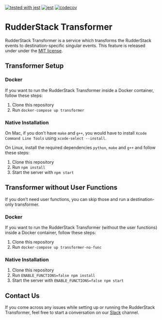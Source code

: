[![tested with jest](https://img.shields.io/badge/tested_with-jest-99424f.svg)](https://github.com/facebook/jest)
[![jest](https://jestjs.io/img/jest-badge.svg)](https://github.com/facebook/jest)
[![codecov](https://codecov.io/gh/rudderlabs/rudder-transformer/branch/master/graph/badge.svg)](https://codecov.io/gh/rudderlabs/rudder-transformer)

# RudderStack Transformer

RudderStack Transformer is a service which transforms the RudderStack events to destination-specific singular events. This feature is released under
under the [MIT license](https://github.com/rudderlabs/rudder-transformer/blob/master/LICENSE.md).

## Transformer Setup

### Docker

If you want to run the RudderStack Transformer inside a Docker container, follow these steps:

1. Clone this repository
2. Run `docker-compose up transformer`

### Native Installation

On Mac, if you don't have `make` and `g++`, you would have to install `Xcode Command Line Tools` using `xcode-select --install`.

On Linux, install the required dependencies `python`, `make` and `g++` and follow these steps:

1. Clone this repository
2. Run `npm install`
3. Start the server with `npm start`

## Transformer without User Functions

If you don't need user functions, you can skip those and run a destination-only transformer.

### Docker

If you want to run the RudderStack Transformer (without the user functions) inside a Docker container, follow these steps:

1. Clone this repository
2. Run `docker-compose up transformer-no-func`

### Native Installation

1. Clone this repository
2. Run `ENABLE_FUNCTIONS=false npm install`
3. Start the server with `ENABLE_FUNCTIONS=false npm start`

## Contact Us

If you come across any issues while setting up or running the RudderStack Transformer, feel free to start a conversation on our [Slack](https://resources.rudderstack.com/join-rudderstack-slack) channel.

